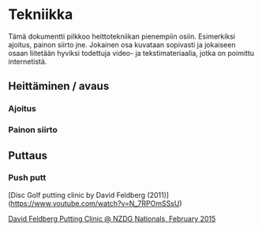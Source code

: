 # Tekniikka

Tämä dokumentti pilkkoo heittotekniikan pienempiin osiin. Esimerkiksi ajoitus, painon siirto jne. Jokainen osa kuvataan sopivasti ja jokaiseen osaan liitetään hyviksi todettuja video- ja tekstimateriaalia, jotka on poimittu internetistä.

## Heittäminen / avaus

### Ajoitus


### Painon siirto 



## Puttaus

### Push putt

[Disc Golf putting clinic by David Feldberg (2011)] (https://www.youtube.com/watch?v=N_7RPOmSSsU)


[David Feldberg Putting Clinic @ NZDG Nationals, February 2015](https://www.youtube.com/watch?v=-wrjOOzXQ1Y&feature=youtu.be)

